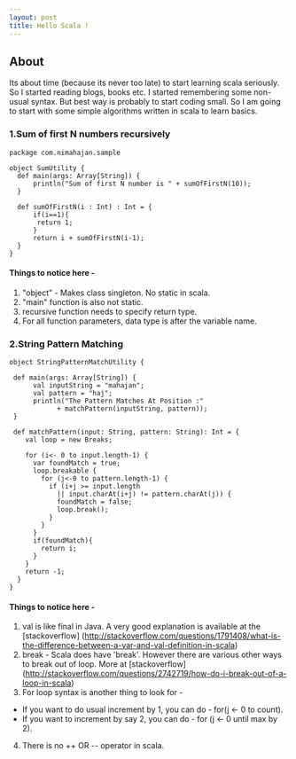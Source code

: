 ```yaml
---
layout: post
title: Hello Scala !
---
```


## About
Its about time (because its never too late) to start learning scala seriously. So I started reading blogs, books etc. I started remembering some non-usual syntax. But best way is probably to start coding small. So I am going to start with some simple algorithms written in scala to learn basics.


### 1.Sum of first N numbers recursively
```
package com.nimahajan.sample

object SumUtility {
  def main(args: Array[String]) {
      println("Sum of first N number is " + sumOfFirstN(10));
  }

  def sumOfFirstN(i : Int) : Int = {
	  if(i==1){
	   return 1;
	  }
	  return i + sumOfFirstN(i-1);
  }
}
```

#### Things to notice here -
1. "object" - Makes class singleton. No static in scala.
2. "main" function is also not static.
3. recursive function needs to specify return type. 
4. For all function parameters, data type is after the variable name.


### 2.String Pattern Matching
```
object StringPatternMatchUtility {
 
 def main(args: Array[String]) {
      val inputString = "mahajan"; 
      val pattern = "haj";
      println("The Pattern Matches At Position :" 
      		+ matchPattern(inputString, pattern));
 }
  
 def matchPattern(input: String, pattern: String): Int = {
    val loop = new Breaks;

    for (i<- 0 to input.length-1) {
      var foundMatch = true;
      loop.breakable {
        for (j<-0 to pattern.length-1) {
          if (i+j >= input.length 
          	|| input.charAt(i+j) != pattern.charAt(j)) {
            foundMatch = false;
            loop.break();
          }
        }
      }
      if(foundMatch){
        return i;
      }
    }
    return -1;
  }
}
```
#### Things to notice here -
1. val is like final in Java. A very good explanation is available at the [stackoverflow] (http://stackoverflow.com/questions/1791408/what-is-the-difference-between-a-var-and-val-definition-in-scala)
2. break -  Scala does have 'break'. However there are various other ways to break out of loop. More at [stackoverflow]
(http://stackoverflow.com/questions/2742719/how-do-i-break-out-of-a-loop-in-scala)
3. For loop syntax is another thing to look for -
  * If you want to do usual increment by 1, you can do  - for(j <- 0 to count).
  * If you want to increment by say 2, you can do - for (j <- 0 until max by 2).
4. There is no ++ OR -- operator in scala.

